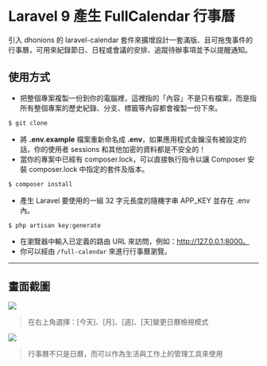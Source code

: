 # Laravel 9 產生 FullCalendar 行事曆

引入 dhonions 的 laravel-calendar 套件來擴增設計一套滿版、且可拖曳事件的行事曆，可用來紀錄節日、日程或會議的安排、追蹤待辦事項並予以提醒通知。

## 使用方式
- 把整個專案複製一份到你的電腦裡，這裡指的「內容」不是只有檔案，而是指所有整個專案的歷史紀錄、分支、標籤等內容都會複製一份下來。
```sh
$ git clone
```
- 將 __.env.example__ 檔案重新命名成 __.env__，如果應用程式金鑰沒有被設定的話，你的使用者 sessions 和其他加密的資料都是不安全的！
- 當你的專案中已經有 composer.lock，可以直接執行指令以讓 Composer 安裝 composer.lock 中指定的套件及版本。
```sh
$ composer install
```
- 產生 Laravel 要使用的一組 32 字元長度的隨機字串 APP_KEY 並存在 .env 內。
```sh
$ php artisan key:generate
```
- 在瀏覽器中輸入已定義的路由 URL 來訪問，例如：http://127.0.0.1:8000。
- 你可以經由 `/full-calendar` 來進行行事曆瀏覽。

----

## 畫面截圖
![](https://i.imgur.com/aDADWlv.png)
> 在右上角選擇：[今天]、[月]、[週]、[天]變更日曆檢視模式

![](https://i.imgur.com/VbzMIAP.png)
> 行事曆不只是日曆，而可以作為生活與工作上的管理工具來使用